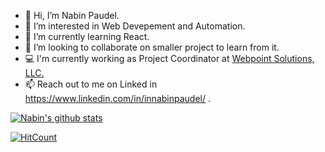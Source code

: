 - 👋 Hi, I’m Nabin Paudel.
- 👀 I’m interested in Web Devepement and Automation.
- 🌱 I’m currently learning React.
- 💞️ I’m looking to collaborate on smaller project to learn from it.
- 💻 I'm currently working as Project Coordinator at [Webpoint Solutions, LLC.](webpoint.io)
- 📫 Reach out to me on Linked in https://www.linkedin.com/in/innabinpaudel/ .

[![Nabin's github stats](https://github-readme-stats.vercel.app/api?username=nabinpaud-np&show_icons=true&hide_border=true&theme=tokyonight)](https://nabinpaudel-np.github.io)

[![HitCount](http://hits.dwyl.com/nabinpaudel-np/nabinpaudel-np.svg)](http://hits.dwyl.com/nabinpaudel-np/nabinpaudel-np)


<!---
nabinpaudel-np/nabinpaudel-np is a ✨ special ✨ repository because its `README.md` (this file) appears on your GitHub profile.
You can click the Preview link to take a look at your changes.
--->
